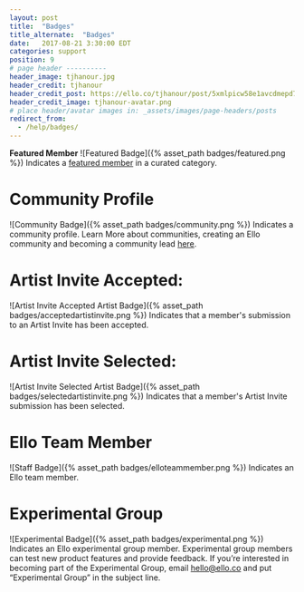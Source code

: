 ```yaml
---
layout: post
title:  "Badges"
title_alternate:  "Badges"
date:   2017-08-21 3:30:00 EDT
categories: support
position: 9
# page header ----------
header_image: tjhanour.jpg
header_credit: tjhanour
header_credit_post: https://ello.co/tjhanour/post/5xmlpicw58e1avcdmepd7g
header_credit_image: tjhanour-avatar.png
# place header/avatar images in: _assets/images/page-headers/posts
redirect_from:
  - /help/badges/
---
```


**Featured Member**
![Featured Badge]({% asset_path badges/featured.png %})
Indicates a [featured member](https://ello.co/wtf/support/featured-members/) in a curated category.

# Community Profile
![Community Badge]({% asset_path badges/community.png %})
Indicates a community profile. Learn More about communities, creating an Ello community and becoming a community lead [here](https://ello.co/wtf/resources/communities/).

# Artist Invite Accepted:
![Artist Invite Accepted Artist Badge]({% asset_path badges/acceptedartistinvite.png %})
Indicates that a member's submission to an Artist Invite has been accepted.

# Artist Invite Selected:
![Artist Invite Selected Artist Badge]({% asset_path badges/selectedartistinvite.png %})
Indicates that a member's Artist Invite submission has been selected.

# Ello Team Member
![Staff Badge]({% asset_path badges/elloteammember.png %})
Indicates an Ello team member.

# Experimental Group
![Experimental Badge]({% asset_path badges/experimental.png %})
Indicates an Ello experimental group member. Experimental group members can test new product features and provide feedback. If you’re interested in becoming part of the Experimental Group, email hello@ello.co and put “Experimental Group” in the subject line.
